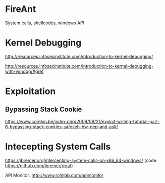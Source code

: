 # FireAnt
System calls, shellcodes, windows API

# Kernel Debugging
http://resources.infosecinstitute.com/introduction-to-kernel-debugging/

http://resources.infosecinstitute.com/introduction-to-kernel-debugging-with-windbg/#gref


# Exploitation
## Bypassing Stack Cookie
https://www.corelan.be/index.php/2009/09/21/exploit-writing-tutorial-part-6-bypassing-stack-cookies-safeseh-hw-dep-and-aslr/

# Intecepting System Calls
https://jbremer.org/intercepting-system-calls-on-x86_64-windows/ (code: https://github.com/jbremer/rreat)

API Monitor: http://www.rohitab.com/apimonitor
